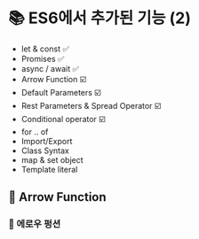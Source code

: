 # 📚 ES6에서 추가된 기능 (2)
- let & const ✅
- Promises ✅
- async / await ✅
- Arrow Function ☑️
- Default Parameters ☑️
- Rest Parameters & Spread Operator ☑️
- Conditional operator ☑️
- for .. of 
- Import/Export
- Class Syntax
- map & set object
- Template literal


## 📖 Arrow Function
### 📍 에로우 펑션
